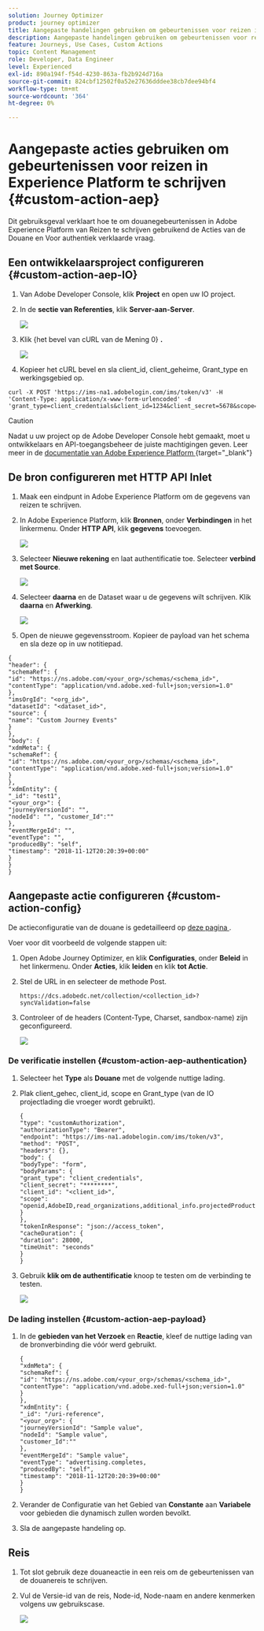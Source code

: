 ```yaml
---
solution: Journey Optimizer
product: journey optimizer
title: Aangepaste handelingen gebruiken om gebeurtenissen voor reizen in AEP te schrijven
description: Aangepaste handelingen gebruiken om gebeurtenissen voor reizen in AEP te schrijven
feature: Journeys, Use Cases, Custom Actions
topic: Content Management
role: Developer, Data Engineer
level: Experienced
exl-id: 890a194f-f54d-4230-863a-fb2b924d716a
source-git-commit: 824cbf12502f0a52e27636dddee38cb7dee94bf4
workflow-type: tm+mt
source-wordcount: '364'
ht-degree: 0%

---
```


# Aangepaste acties gebruiken om gebeurtenissen voor reizen in Experience Platform te schrijven {#custom-action-aep}

Dit gebruiksgeval verklaart hoe te om douanegebeurtenissen in Adobe Experience Platform van Reizen te schrijven gebruikend de Acties van de Douane en Voor authentiek verklaarde vraag.

## Een ontwikkelaarsproject configureren {#custom-action-aep-IO}

1. Van Adobe Developer Console, klik **Project** en open uw IO project.

1. In de **sectie van Referenties**, klik **Server-aan-Server**.

   ![](assets/custom-action-aep-1.png)

1. Klik {het bevel van cURL van de Mening 0} **.**

   ![](assets/custom-action-aep-2.png)

1. Kopieer het cURL bevel en sla client_id, client_geheime, Grant_type en werkingsgebied op.

```
curl -X POST 'https://ims-na1.adobelogin.com/ims/token/v3' -H 'Content-Type: application/x-www-form-urlencoded' -d 'grant_type=client_credentials&client_id=1234&client_secret=5678&scope=openid,AdobeID,read_organizations,additional_info.projectedProductContext,session'
```

>[!CAUTION]
>
>Nadat u uw project op de Adobe Developer Console hebt gemaakt, moet u ontwikkelaars en API-toegangsbeheer de juiste machtigingen geven. Leer meer in de [ documentatie van Adobe Experience Platform ](https://experienceleague.adobe.com/nl/docs/experience-platform/landing/platform-apis/api-authentication#grant-developer-and-api-access-control){target="_blank"}

## De bron configureren met HTTP API Inlet

1. Maak een eindpunt in Adobe Experience Platform om de gegevens van reizen te schrijven.

1. In Adobe Experience Platform, klik **Bronnen**, onder **Verbindingen** in het linkermenu. Onder **HTTP API**, klik **gegevens** toevoegen.

   ![](assets/custom-action-aep-3.png)

1. Selecteer **Nieuwe rekening** en laat authentificatie toe. Selecteer **verbind met Source**.

   ![](assets/custom-action-aep-4.png)

1. Selecteer **daarna** en de Dataset waar u de gegevens wilt schrijven. Klik **daarna** en **Afwerking**.

   ![](assets/custom-action-aep-5.png)

1. Open de nieuwe gegevensstroom. Kopieer de payload van het schema en sla deze op in uw notitiepad.

```
{
"header": {
"schemaRef": {
"id": "https://ns.adobe.com/<your_org>/schemas/<schema_id>",
"contentType": "application/vnd.adobe.xed-full+json;version=1.0"
},
"imsOrgId": "<org_id>",
"datasetId": "<dataset_id>",
"source": {
"name": "Custom Journey Events"
}
},
"body": {
"xdmMeta": {
"schemaRef": {
"id": "https://ns.adobe.com/<your_org>/schemas/<schema_id>",
"contentType": "application/vnd.adobe.xed-full+json;version=1.0"
}
},
"xdmEntity": {
"_id": "test1",
"<your_org>": {
"journeyVersionId": "",
"nodeId": "", "customer_Id":""
},
"eventMergeId": "",
"eventType": "",
"producedBy": "self",
"timestamp": "2018-11-12T20:20:39+00:00"
}
}
}
```

## Aangepaste actie configureren {#custom-action-config}

De actieconfiguratie van de douane is gedetailleerd op [ deze pagina ](../action/about-custom-action-configuration.md).

Voer voor dit voorbeeld de volgende stappen uit:

1. Open Adobe Journey Optimizer, en klik **Configuraties**, onder **Beleid** in het linkermenu. Onder **Acties**, klik **leiden** en klik **tot Actie**.

1. Stel de URL in en selecteer de methode Post.

   `https://dcs.adobedc.net/collection/<collection_id>?syncValidation=false`

1. Controleer of de headers (Content-Type, Charset, sandbox-name) zijn geconfigureerd.

   ![](assets/custom-action-aep-7bis.png)

### De verificatie instellen {#custom-action-aep-authentication}

1. Selecteer het **Type** als **Douane** met de volgende nuttige lading.

1. Plak client_gehec, client_id, scope en Grant_type (van de IO projectlading die vroeger wordt gebruikt).

   ```
   {
   "type": "customAuthorization",
   "authorizationType": "Bearer",
   "endpoint": "https://ims-na1.adobelogin.com/ims/token/v3",
   "method": "POST",
   "headers": {},
   "body": {
   "bodyType": "form",
   "bodyParams": {
   "grant_type": "client_credentials",
   "client_secret": "********",
   "client_id": "<client_id>",
   "scope": "openid,AdobeID,read_organizations,additional_info.projectedProductContext,session"
   }
   },
   "tokenInResponse": "json://access_token",
   "cacheDuration": {
   "duration": 28000,
   "timeUnit": "seconds"
   }
   }
   ```

1. Gebruik **klik om de authentificatie** knoop te testen om de verbinding te testen.

   ![](assets/custom-action-aep-8.png)

### De lading instellen {#custom-action-aep-payload}

1. In de **gebieden van het Verzoek** en **Reactie**, kleef de nuttige lading van de bronverbinding die vóór werd gebruikt.

   ```
   {
   "xdmMeta": {
   "schemaRef": {
   "id": "https://ns.adobe.com/<your_org>/schemas/<schema_id>",
   "contentType": "application/vnd.adobe.xed-full+json;version=1.0"
   }
   },
   "xdmEntity": {
   "_id": "/uri-reference",
   "<your_org>": {
   "journeyVersionId": "Sample value",
   "nodeId": "Sample value",
   "customer_Id":""
   },
   "eventMergeId": "Sample value",
   "eventType": "advertising.completes,
   "producedBy": "self",
   "timestamp": "2018-11-12T20:20:39+00:00"
   }
   }
   ```

1. Verander de Configuratie van het Gebied van **Constante** aan **Variabele** voor gebieden die dynamisch zullen worden bevolkt.

1. Sla de aangepaste handeling op.

## Reis

1. Tot slot gebruik deze douaneactie in een reis om de gebeurtenissen van de douanereis te schrijven.

1. Vul de Versie-id van de reis, Node-id, Node-naam en andere kenmerken volgens uw gebruikscase.

   ![](assets/custom-action-aep-9.png)
